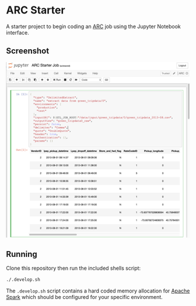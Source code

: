# ARC Starter

A starter project to begin coding an [ARC](https://github.com/aglenergy/arc) job using the Jupyter Notebook interface.

## Screenshot

![ARC in Jupyter Notebooks](./.img/screenshot.png)

## Running

Clone this repository then run the included shells script:

```bash
./.develop.sh
```

The `.develop.sh` script contains a hard coded memory allocation for [Apache Spark](https://spark.apache.org/) which should be configured for your specific environment.